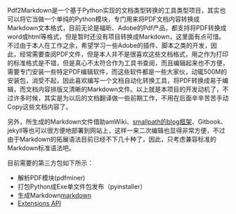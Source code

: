 Pdf2Markdown是一个基于Python实现的文档类型转换的工具类型项目，其实也可以将它当做一个单纯的Python模块，专门用来将PDF文档内容转换成Markdown文本格式，目前无论是福昕、Adobe的Pdf产品，都支持将PDF转换成word或html等格式，但是暂时还没有项目转换成Markdown，这里面有点可惜。不过由于本人在工作之余，希望学习一些Adobe的插件、脚本之类的开发，因此，经常需要查阅PDF文件，但是本人并不是很喜欢这些文档格式，用之作为打印的标准格式是不错，但是真心不太符合作为工具书查阅，而且编辑起来也不方便，需要专门安装一些特定PDF编辑软件，而这些软件都是一些大家伙，动辄500M的安装包，消受不起，因此喜欢编写一个文档自动化转换工具，将PDF转换成易于编辑，而文档内容排版又清晰的Markdown文件。以上就是本项目的开发动机了，不过许多时候，其实是为以后的文档翻译做一些前期工作，不用在后面辛辛苦苦手动Copy这些文档内容了。

另外，所生成的Markdown文件借助amWiki、[smallpath的blog框架](https://smallpath.me)、Gitbook、jekyll等也可以很方便地部署到网站上，这样一来二次编辑也显得非常方便，不过由于Markdown的拓展语法目前已经不下几十种了，因此，只考虑兼容标准的Markdown标准语法吧。

目前需要的第三方包如下所示：
 - 解析PDF模块(pdfminer)
 - 打包Python成Exe单文件包发布（pyinstaller）
 - 生成Markdown[markdown](https://github.com/Python-Markdown/markdown)
  - [Extensions API](https://pythonhosted.org/Markdown/extensions/api.html)


